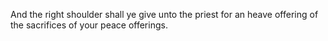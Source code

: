 And the right shoulder shall ye give unto the priest for an heave offering of the sacrifices of your peace offerings.
